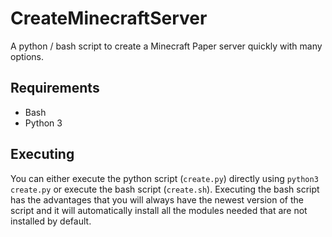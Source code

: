 # CreateMinecraftServer
A python / bash script to create a Minecraft Paper server quickly with many options.

## Requirements
- Bash
- Python 3

## Executing
You can either execute the python script (`create.py`) directly using `python3 create.py` or execute the bash script (`create.sh`).
Executing the bash script has the advantages that you will always have the newest version of the script and it will automatically install all the modules needed that are not installed by default.
